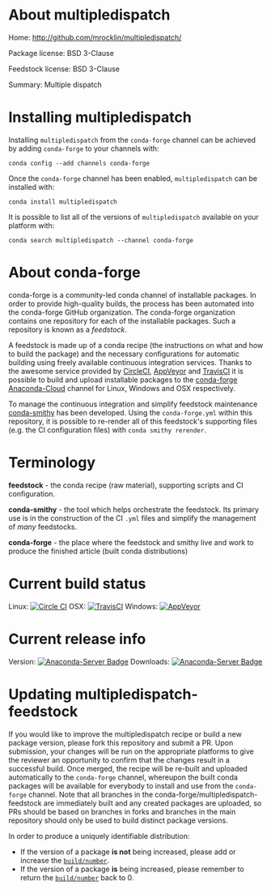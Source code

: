 About multipledispatch
======================

Home: http://github.com/mrocklin/multipledispatch/

Package license: BSD 3-Clause

Feedstock license: BSD 3-Clause

Summary: Multiple dispatch



Installing multipledispatch
===========================

Installing `multipledispatch` from the `conda-forge` channel can be achieved by adding `conda-forge` to your channels with:

```
conda config --add channels conda-forge
```

Once the `conda-forge` channel has been enabled, `multipledispatch` can be installed with:

```
conda install multipledispatch
```

It is possible to list all of the versions of `multipledispatch` available on your platform with:

```
conda search multipledispatch --channel conda-forge
```



About conda-forge
=================

conda-forge is a community-led conda channel of installable packages.
In order to provide high-quality builds, the process has been automated into the
conda-forge GitHub organization. The conda-forge organization contains one repository
for each of the installable packages. Such a repository is known as a *feedstock*.

A feedstock is made up of a conda recipe (the instructions on what and how to build
the package) and the necessary configurations for automatic building using freely
available continuous integration services. Thanks to the awesome service provided by
[CircleCI](https://circleci.com/), [AppVeyor](http://www.appveyor.com/)
and [TravisCI](https://travis-ci.org/) it is possible to build and upload installable
packages to the [conda-forge](https://anaconda.org/conda-forge)
[Anaconda-Cloud](http://docs.anaconda.org/) channel for Linux, Windows and OSX respectively.

To manage the continuous integration and simplify feedstock maintenance
[conda-smithy](http://github.com/conda-forge/conda-smithy) has been developed.
Using the ``conda-forge.yml`` within this repository, it is possible to re-render all of
this feedstock's supporting files (e.g. the CI configuration files) with ``conda smithy rerender``.


Terminology
===========

**feedstock** - the conda recipe (raw material), supporting scripts and CI configuration.

**conda-smithy** - the tool which helps orchestrate the feedstock.
                   Its primary use is in the construction of the CI ``.yml`` files
                   and simplify the management of *many* feedstocks.

**conda-forge** - the place where the feedstock and smithy live and work to
                  produce the finished article (built conda distributions)

Current build status
====================

Linux: [![Circle CI](https://circleci.com/gh/conda-forge/multipledispatch-feedstock.svg?style=shield)](https://circleci.com/gh/conda-forge/multipledispatch-feedstock)
OSX: [![TravisCI](https://travis-ci.org/conda-forge/multipledispatch-feedstock.svg?branch=master)](https://travis-ci.org/conda-forge/multipledispatch-feedstock)
Windows: [![AppVeyor](https://ci.appveyor.com/api/projects/status/github/conda-forge/multipledispatch-feedstock?svg=True)](https://ci.appveyor.com/project/conda-forge/multipledispatch-feedstock/branch/master)

Current release info
====================
Version: [![Anaconda-Server Badge](https://anaconda.org/conda-forge/multipledispatch/badges/version.svg)](https://anaconda.org/conda-forge/multipledispatch)
Downloads: [![Anaconda-Server Badge](https://anaconda.org/conda-forge/multipledispatch/badges/downloads.svg)](https://anaconda.org/conda-forge/multipledispatch)


Updating multipledispatch-feedstock
===================================

If you would like to improve the multipledispatch recipe or build a new
package version, please fork this repository and submit a PR. Upon submission,
your changes will be run on the appropriate platforms to give the reviewer an
opportunity to confirm that the changes result in a successful build. Once
merged, the recipe will be re-built and uploaded automatically to the
`conda-forge` channel, whereupon the built conda packages will be available for
everybody to install and use from the `conda-forge` channel.
Note that all branches in the conda-forge/multipledispatch-feedstock are
immediately built and any created packages are uploaded, so PRs should be based
on branches in forks and branches in the main repository should only be used to
build distinct package versions.

In order to produce a uniquely identifiable distribution:
 * If the version of a package **is not** being increased, please add or increase
   the [``build/number``](http://conda.pydata.org/docs/building/meta-yaml.html#build-number-and-string).
 * If the version of a package **is** being increased, please remember to return
   the [``build/number``](http://conda.pydata.org/docs/building/meta-yaml.html#build-number-and-string)
   back to 0.
